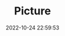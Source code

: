 ---
weight: 1
images:
- /images/edited/136.jpeg
title: Picture
date: 2022-10-24 22:59:53
tags: [luminar neo,work,person,bench]
---